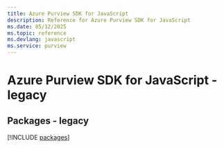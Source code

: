 ```yaml
---
title: Azure Purview SDK for JavaScript
description: Reference for Azure Purview SDK for JavaScript
ms.date: 05/12/2025
ms.topic: reference
ms.devlang: javascript
ms.service: purview
---
```

# Azure Purview SDK for JavaScript - legacy
## Packages - legacy
[!INCLUDE [packages](purview-index.md)]